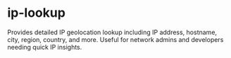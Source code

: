 # ip-lookup
Provides detailed IP geolocation lookup including IP address, hostname, city, region, country, and more. Useful for network admins and developers needing quick IP insights.

